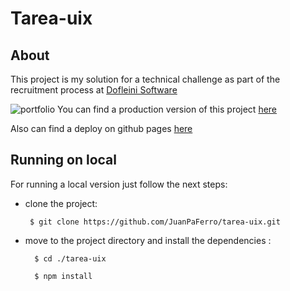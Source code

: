 # Tarea-uix

## About

This project is my solution for a technical challenge as part of the recruitment process at [Dofleini Software](https://www.dofleini.com/)

![portfolio](https://i.ibb.co/m4c8b95/tarea-Dofleini.png)
You can find a production version of this project [here](https://tarea-uix.vercel.app/)

Also can find a deploy on github pages [here](https://juanpaferro.github.io/tarea-uix/)

## Running on local
For running a local version just follow the next steps:

 - clone the project:

	    $ git clone https://github.com/JuanPaFerro/tarea-uix.git

- move to the project directory and install the dependencies :

	    $ cd ./tarea-uix    
	    
	    $ npm install




